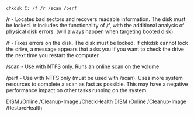 `chkdsk C: /f /r /scan /perf`

/r - Locates bad sectors and recovers readable information. The disk must be locked. /r includes the functionality of /f, with the additional analysis of physical disk errors.  (will always happen when targeting booted disk) 

/f - Fixes errors on the disk. The disk must be locked. If chkdsk cannot lock the drive, a message appears that asks you if you want to check the drive the next time you restart the computer.

/scan - Use with NTFS only. Runs an online scan on the volume.

/perf - Use with NTFS only (must be used with /scan). Uses more system resources to complete a scan as fast as possible. This may have a negative performance impact on other tasks running on the system. 

DISM /Online /Cleanup-Image /CheckHealth
DISM /Online /Cleanup-Image /RestoreHealth

